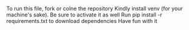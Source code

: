 To run this file, fork or colne the repository
Kindly install venv (for your machine's sake). Be sure to activate it as well
Run pip install -r requirements.txt to download dependencies
Have fun with it
